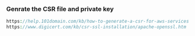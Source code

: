 ### Genrate the CSR file and private key
```php
https://help.101domain.com/kb/how-to-generate-a-csr-for-aws-services
https://www.digicert.com/kb/csr-ssl-installation/apache-openssl.htm
```